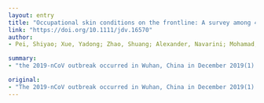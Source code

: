 ```yaml
---
layout: entry
title: "Occupational skin conditions on the frontline: A survey among 484 Chinese healthcare professionals caring for Covid-19 patients"
link: "https://doi.org/10.1111/jdv.16570"
author:
- Pei, Shiyao; Xue, Yadong; Zhao, Shuang; Alexander, Navarini; Mohamad, Goldust; Chen, Xiang; Yin, Mingzhu

summary:
- "the 2019-nCoV outbreak occurred in Wuhan, China in December 2019(1). This unprecedented virus has caused global pandemic and over 2,300,000 cases worldwide in total number(2). Skin is the first line of defense of human body(4). Self-protection of the medical staff impairs skin integrity and skin damage caused by protective measures must be taken seriously. It is of prime importance to ensure and maintain the skin clean, sterilized and protected of clinical health care staff during the fight against the epidemic. The virus has been reported that the virus occurred in China in January 2019(1), the first time this year.."

original:
- "The 2019-nCoV outbreak occurred in Wuhan, China in December 2019(1). This unprecedented virus has caused global pandemic and over 2,300,000 cases worldwide in total number(2), which has been bringing tremendous pressure and challenges to medical institutions and clinical staff around the world. 2019-nCoV can be transmitted by droplets primarily, while it has been reported that surface contact transmission exists as well(3). Keeping the integrity of skin barrier is a critical method to prevent the spread of 2019-nCoV, since skin is the first line of defense of human body(4). It is of prime importance to ensure and maintain the skin clean, sterilized and protected of clinical health care staff during the fight against the epidemic. Self-protection of the medical staff is essential, however, utilizing protective equipment such as goggles, masks and protective clothing continuously impairs skin integrity and the skin damage caused by the respective protective measures must be taken seriously."
---
```


